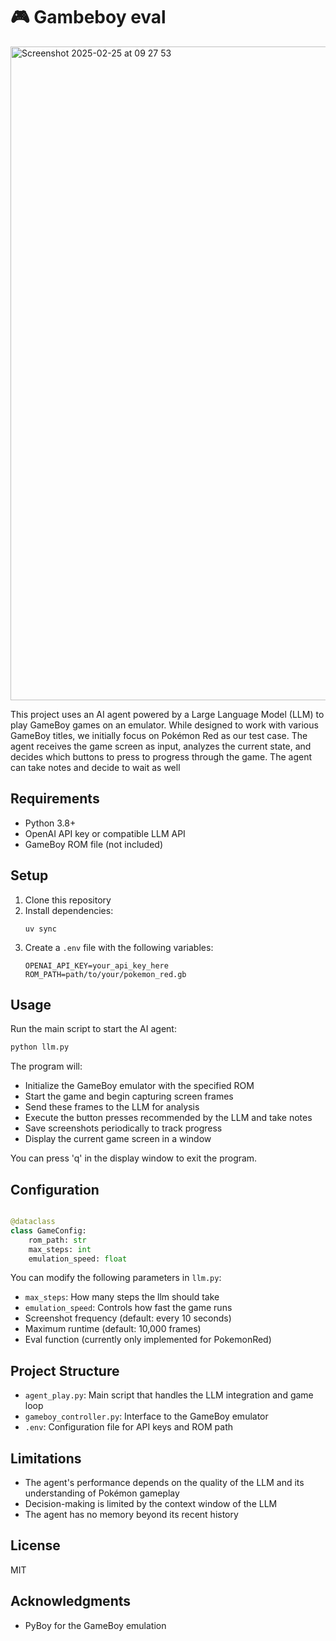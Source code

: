 # 🎮 Gambeboy eval

<img width="1046" alt="Screenshot 2025-02-25 at 09 27 53" src="https://github.com/user-attachments/assets/d8894780-78a6-426a-9ffc-a139e10d5c69" />

This project uses an AI agent powered by a Large Language Model (LLM) to play GameBoy games on an emulator. While designed to work with various GameBoy titles, we initially focus on Pokémon Red as our test case. The agent receives the game screen as input, analyzes the current state, and decides which buttons to press to progress through the game. The agent can take notes and decide to wait as well


## Requirements

- Python 3.8+
- OpenAI API key or compatible LLM API
- GameBoy ROM file (not included)

## Setup

1. Clone this repository
2. Install dependencies:
   ```
   uv sync
   ```
3. Create a `.env` file with the following variables:
   ```
   OPENAI_API_KEY=your_api_key_here
   ROM_PATH=path/to/your/pokemon_red.gb
   ```

## Usage

Run the main script to start the AI agent:


```bash
python llm.py
```


The program will:
- Initialize the GameBoy emulator with the specified ROM
- Start the game and begin capturing screen frames
- Send these frames to the LLM for analysis
- Execute the button presses recommended by the LLM and take notes
- Save screenshots periodically to track progress
- Display the current game screen in a window

You can press 'q' in the display window to exit the program.

## Configuration

```python

@dataclass
class GameConfig:
    rom_path: str
    max_steps: int
    emulation_speed: float

```

You can modify the following parameters in `llm.py`:
- `max_steps`: How many steps the llm should take
- `emulation_speed`: Controls how fast the game runs
- Screenshot frequency (default: every 10 seconds)
- Maximum runtime (default: 10,000 frames)
- Eval function (currently only implemented for PokemonRed)

## Project Structure

- `agent_play.py`: Main script that handles the LLM integration and game loop
- `gameboy_controller.py`: Interface to the GameBoy emulator
- `.env`: Configuration file for API keys and ROM path

## Limitations

- The agent's performance depends on the quality of the LLM and its understanding of Pokémon gameplay
- Decision-making is limited by the context window of the LLM
- The agent has no memory beyond its recent history

## License

MIT

## Acknowledgments

- PyBoy for the GameBoy emulation
